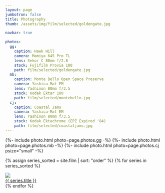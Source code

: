 ```yaml
---
layout: page
jumbotron: false
title: Photography
thumb: /assets/img/film/selected/goldengate.jpg

navbar: true

photos:
  gg:
    caption: Hawk Hill
    camera: Mamiya 645 Pro TL
    lens: Sekor C 80mm f/2.8
    stock: Fujifilm Provia 100
    path: film/selected/goldengate.jpg
  mb:
    caption: Monte Bello Open Space Preserve
    camera: Yashica-Mat EM
    lens: Yashinon 80mm f/3.5
    stock: Kodak Ektar 100
    path: film/selected/montebello.jpg
  cj:
    caption: Coastal Jams
    camera: Yashica-Mat EM
    lens: Yashinon 80mm f/3.5
    stock: Kodak Ektachrome (EPZ Expired '84)
    path: film/selected/coastaljams.jpg
---
```


<!-- selected photos -->
<div class="gallery">

{%- include photo.html photo=page.photos.gg -%}
{%- include photo.html photo=page.photos.mb -%}
{%- include photo.html photo=page.photos.cj psize="small" -%}

{% assign series_sorted = site.film | sort: "order" %}
{% for series in series_sorted %}
  <div class="img-box gallery-piece small">
    <a href="{{ series.url }}">
      <img src="/assets/img/film/{{ series.key }}/{{ series.key_photo }}_tn.jpg"/>
      <div class="caption">
        {{ series.title }}
      </div>
    </a>
  </div>
{% endfor %}
</div>